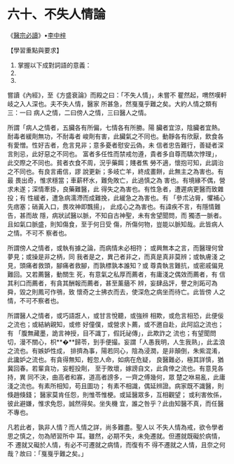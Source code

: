 # 六十、不失人情論

《[醫宗必讀](https://zh.wikisource.org/wiki/%E9%86%AB%E5%AE%97%E5%BF%85%E8%AE%80)》•[李中梓](https://zh.wikisource.org/wiki/Author:李中梓)

【學習重點與要求】

1. 掌握以下成對詞語的意義：
2. 
3. 



嘗讀《內經》，至《方盛衰論》而殿之曰：「不失人情」，未嘗不 瞿然起，喟然嘆軒岐之入人深也。夫不失人情，醫家 所甚急，然戛戛乎難之矣。大約人情之類有三：一曰 病人之情，二曰傍人之情，三曰醫人之情。

所謂「病人之情者，五臟各有所偏，七情各有所勝。陽 臟者宜涼，陰臟者宜熱。耐毒者緩劑無功，不耐毒者 峻劑有害，此臟氣之不同也。動靜各有欣厭，飲食各 有愛憎。性好吉者，危言見非；意多憂者慰安云偽，未 信者忠告難行，善疑者深言則忌，此好惡之不同也。 富者多任性而禁戒勿遵，貴者多自尊而驕次悖理」， 此交際之不同也。貧者衣食不周，況乎藥餌；賤者焦 勞不適，懷抱可知，此調治之不同也。有良言甫信，謬 說更新；多岐亡羊，終成畫餅，此無主之為害也。有最 畏出奇，惟求穩當；車薪杯水，難免敗亡，此過慎之為 害也。有境緣不偶，營求未遂；深情牽掛，良藥難醫，此 得失之為害也。有性急者，遭遲病更醫而致雜投；有 性緩者，遭急病濡滯而成難挽，此緩急之為害也。有 「參朮沾脣，懼補心先痞塞；硝黃入口，畏攻神即飄揚」， 此成心之為害也。有諱疾不言，有隱情難告，甚而故 隱，病狀試醫以脈，不知自古神聖，未有舍望聞問，而 獨憑一脈者。且如氣口脈盛，則知傷食，至于何日受 傷，所傷何物，豈能以脈知哉。此皆病人之情。不可不 察者也。

所謂傍人之情者，或執有據之論，而病情未必相符； 或興無本之言，而醫理何曾夢見；或操是非之柄，同 我者是之，異己者非之，而真是真非莫辨；或執膚淺 之見，頭痛者救頭，腳痛者救腳，而孰標孰本誰知？或 尊貴執言難抗，或密戚偏見難回。又若薦醫，動關生 死，有意氣之私厚而薦者，有庸淺之偶效而薦者，有 信其利口而薦者，有貪其酬報而薦者，甚至薰蕕不 辨，妄肆品評，譽之則跖可為舜，毀之則鳳可作鴞，致 懷奇之士拂衣而去，使深危之病坐而待亡。此皆傍 人之情，不可不察者也。

所謂醫人之情者，或巧語誑人，或甘言悅聽，或強辨 相欺，或危言相恐，此便佞之流也；或結納親知，或修 好僮僕，或營求卜薦，或不邀自赴，此阿諂之流也；有 「腹無藏墨，詭言神授，目不識丁，假託祕傳」，此欺詐之 流也；有望聞問切，漫不關心，枳**�**歸苓，到手便撮。妄謂「人愚我明，人生我熟」，此孟浪之流也。有嫉妒性成， 排擠為事，陽若同心，陰為浸潤，是非顛倒，朱紫混淆， 此讒妒之流也。有貪得無知，輕忽人命，如病在危疑， 良醫難必，極其詳慎，猶冀回春。若輩貪功，妄輕投劑， 至于敗壞，嫁謗自文，此貪倖之流也。有意見各持，異 同不決，曲高者和寡，道高者謗多，一齊之傅幾何，眾 楚之咻易亂，此庸淺之流也。有素所相知，苟且圖功； 有素不相識，偶延辨證。病家既不識醫，則倏趙倏錢； 醫家莫肯任怨，則惟苓惟梗。或延醫眾多，互相觀望； 或利害攸係，彼此避嫌，惟求免怨，誠然得矣。坐失機 宜，誰之咎乎？此由知醫不真，而任醫不專也。

凡若此者，孰非人情？而人情之詳，尚多難盡。聖人以 不失人情為戒，欲令學者思之慎之，勿為陋習所中 耳。雖然，必期不失，未免遷就。但遷就既礙於病情，不 遷就又礙於人情，有必不可遷就之病情，而復有不 得不遷就之人情，且奈之何哉？故曰：「戛戛乎難之矣。」



